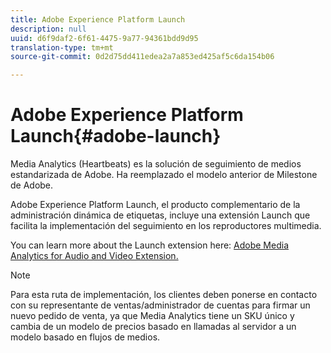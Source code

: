 ```yaml
---
title: Adobe Experience Platform Launch
description: null
uuid: d6f9daf2-6f61-4475-9a77-94361bdd9d95
translation-type: tm+mt
source-git-commit: 0d2d75dd411edea2a7a853ed425af5c6da154b06

---
```



# Adobe Experience Platform Launch{#adobe-launch}

Media Analytics (Heartbeats) es la solución de seguimiento de medios estandarizada de Adobe. Ha reemplazado el modelo anterior de Milestone de Adobe.

Adobe Experience Platform Launch, el producto complementario de la administración dinámica de etiquetas, incluye una extensión Launch que facilita la implementación del seguimiento en los reproductores multimedia.

You can learn more about the Launch extension here: [Adobe Media Analytics for Audio and Video Extension.](https://docs.adobe.com/content/help/en/launch/using/extensions-ref/adobe-extension/media-analytics-extension/overview.html)

>[!NOTE]
>
>Para esta ruta de implementación, los clientes deben ponerse en contacto con su representante de ventas/administrador de cuentas para firmar un nuevo pedido de venta, ya que Media Analytics tiene un SKU único y cambia de un modelo de precios basado en llamadas al servidor a un modelo basado en flujos de medios.

